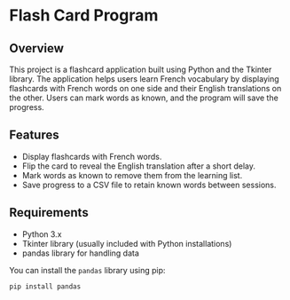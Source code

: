 # Flash Card Program

## Overview

This project is a flashcard application built using Python and the Tkinter library. The application helps users learn French vocabulary by displaying flashcards with French words on one side and their English translations on the other. Users can mark words as known, and the program will save the progress.

## Features

- Display flashcards with French words.
- Flip the card to reveal the English translation after a short delay.
- Mark words as known to remove them from the learning list.
- Save progress to a CSV file to retain known words between sessions.

## Requirements

- Python 3.x
- Tkinter library (usually included with Python installations)
- pandas library for handling data

You can install the `pandas` library using pip:

```bash
pip install pandas
```
